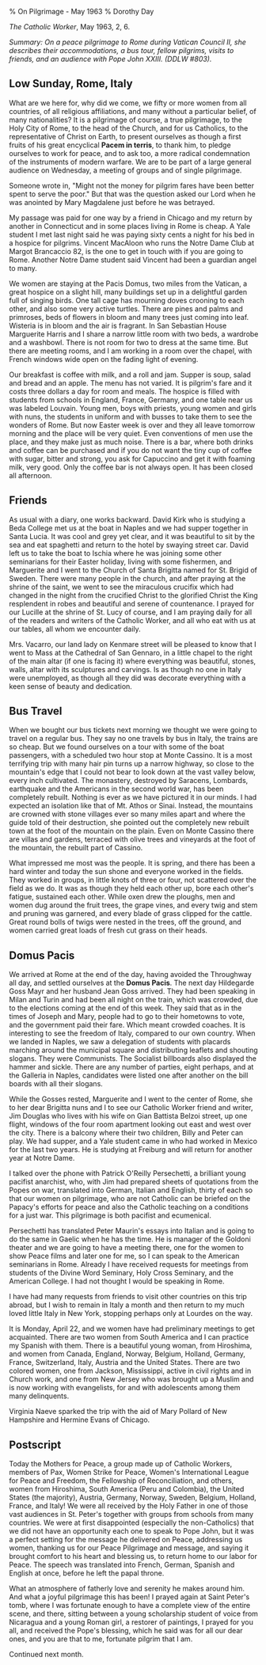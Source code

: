 % On Pilgrimage - May 1963
% Dorothy Day

*The Catholic Worker*, May 1963, 2, 6.

*Summary: On a peace pilgrimage to Rome during Vatican Council II, she
describes their accommodations, a bus tour, fellow pilgrims, visits to
friends, and an audience with Pope John XXIII. (DDLW \#803).*

Low Sunday, Rome, Italy
-----------------------

What are we here for, why did we come, we fifty or more women from all
countries, of all religious affiliations, and many without a particular
belief, of many nationalities? It is a pilgrimage of course, a true
pilgrimage, to the Holy City of Rome, to the head of the Church, and for
us Catholics, to the representative of Christ on Earth, to present
ourselves as though a first fruits of his great encyclical **Pacem in
terris**, to thank him, to pledge ourselves to work for peace, and to
ask too, a more radical condemnation of the instruments of modern
warfare. We are to be part of a large general audience on Wednesday, a
meeting of groups and of single pilgrimage.

Someone wrote in, "Might not the money for pilgrim fares have been
better spent to serve the poor." But that was the question asked our
Lord when he was anointed by Mary Magdalene just before he was betrayed.

My passage was paid for one way by a friend in Chicago and my return by
another in Connecticut and in some places living in Rome is cheap. A
Yale student I met last night said he was paying sixty cents a night for
his bed in a hospice for pilgrims. Vincent MacAloon who runs the Notre
Dame Club at Margot Brancaccio 82, is the one to get in touch with if
you are going to Rome. Another Notre Dame student said Vincent had been
a guardian angel to many.

We women are staying at the Pacis Domus, two miles from the Vatican, a
great hospice on a slight hill, many buildings set up in a delightful
garden full of singing birds. One tall cage has mourning doves crooning
to each other, and also some very active turtles. There are pines and
palms and primroses, beds of flowers in bloom and many trees just coming
into leaf. Wisteria is in bloom and the air is fragrant. In San
Sebastian House Marguerite Harris and I share a narrow little room with
two beds, a wardrobe and a washbowl. There is not room for two to dress
at the same time. But there are meeting rooms, and I am working in a
room over the chapel, with French windows wide open on the fading light
of evening.

Our breakfast is coffee with milk, and a roll and jam. Supper is soup,
salad and bread and an apple. The menu has not varied. It is pilgrim's
fare and it costs three dollars a day for room and meals. The hospice is
filled with students from schools in England, France, Germany, and one
table near us was labeled Louvain. Young men, boys with priests, young
women and girls with nuns, the students in uniform and with busses to
take them to see the wonders of Rome. But now Easter week is over and
they all leave tomorrow morning and the place will be very quiet. Even
conventions of men use the place, and they make just as much noise.
There is a bar, where both drinks and coffee can be purchased and if you
do not want the tiny cup of coffee with sugar, bitter and strong, you
ask for Capuccino and get it with foaming milk, very good. Only the
coffee bar is not always open. It has been closed all afternoon.

Friends
-------

As usual with a diary, one works backward. David Kirk who is studying a
Beda College met us at the boat in Naples and we had supper together in
Santa Lucia. It was cool and grey yet clear, and it was beautiful to sit
by the sea and eat spaghetti and return to the hotel by swaying street
car. David left us to take the boat to Ischia where he was joining some
other seminarians for their Easter holiday, living with some fishermen,
and Marguerite and I went to the Church of Santa Brigitta named for St.
Brigid of Sweden. There were many people in the church, and after
praying at the shrine of the saint, we went to see the miraculous
crucifix which had changed in the night from the crucified Christ to the
glorified Christ the King resplendent in robes and beautiful and serene
of countenance. I prayed for our Lucille at the shrine of St. Lucy of
course, and I am praying daily for all of the readers and writers of the
Catholic Worker, and all who eat with us at our tables, all whom we
encounter daily.

Mrs. Vacarro, our land lady on Kenmare street will be pleased to know
that I went to Mass at the Cathedral of San Gennaro, in a little chapel
to the right of the main altar (if one is facing it) where everything
was beautiful, stones, walls, altar with its sculptures and carvings. Is
as though no one in Italy were unemployed, as though all they did was
decorate everything with a keen sense of beauty and dedication.

Bus Travel
----------

When we bought our bus tickets next morning we thought we were going to
travel on a regular bus. They say no one travels by bus in Italy, the
trains are so cheap. But we found ourselves on a tour with some of the
boat passengers, with a scheduled two hour stop at Monte Cassino. It is
a most terrifying trip with many hair pin turns up a narrow highway, so
close to the mountain's edge that I could not bear to look down at the
vast valley below, every inch cultivated. The monastery, destroyed by
Saracens, Lombards, earthquake and the Americans in the second world
war, has been completely rebuilt. Nothing is ever as we have pictured it
in our minds. I had expected an isolation like that of Mt. Athos or
Sinai. Instead, the mountains are crowned with stone villages ever so
many miles apart and where the guide told of their destruction, she
pointed out the completely new rebuilt town at the foot of the mountain
on the plain. Even on Monte Cassino there are villas and gardens,
terraced with olive trees and vineyards at the foot of the mountain, the
rebuilt part of Cassino.

What impressed me most was the people. It is spring, and there has been
a hard winter and today the sun shone and everyone worked in the fields.
They worked in groups, in little knots of three or four, not scattered
over the field as we do. It was as though they held each other up, bore
each other's fatigue, sustained each other. While oxen drew the ploughs,
men and women dug around the fruit trees, the grape vines, and every
twig and stem and pruning was garnered, and every blade of grass clipped
for the cattle. Great round bolls of twigs were nested in the trees, off
the ground, and women carried great loads of fresh cut grass on their
heads.

Domus Pacis
-----------

We arrived at Rome at the end of the day, having avoided the Throughway
all day, and settled ourselves at the **Domus Pacis**. The next day
Hildegarde Goss Mayr and her husband Jean Goss arrived. They had been
speaking in Milan and Turin and had been all night on the train, which
was crowded, due to the elections coming at the end of this week. They
said that as in the times of Joseph and Mary, people had to go to their
hometowns to vote, and the government paid their fare. Which meant
crowded coaches. It is interesting to see the freedom of Italy, compared
to our own country. When we landed in Naples, we saw a delegation of
students with placards marching around the municipal square and
distributing leaflets and shouting slogans. They were Communists. The
Socialist billboards also displayed the hammer and sickle. There are any
number of parties, eight perhaps, and at the Galleria in Naples,
candidates were listed one after another on the bill boards with all
their slogans.

While the Gosses rested, Marguerite and I went to the center of Rome,
she to her dear Brigitta nuns and I to see our Catholic Worker friend
and writer, Jim Douglas who lives with his wife on Gian Battista Belzoi
street, up one flight, windows of the four room apartment looking out
east and west over the city. There is a balcony where their two
children, Billy and Peter can play. We had supper, and a Yale student
came in who had worked in Mexico for the last two years. He is studying
at Freiburg and will return for another year at Notre Dame.

I talked over the phone with Patrick O'Reilly Persechetti, a brilliant
young pacifist anarchist, who, with Jim had prepared sheets of
quotations from the Popes on war, translated into German, Italian and
English, thirty of each so that our women on pilgrimage, who are not
Catholic can be briefed on the Papacy's efforts for peace and also the
Catholic teaching on a conditions for a just war. This pilgrimage is
both pacifist and ecumenical.

Persechetti has translated Peter Maurin's essays into Italian and is
going to do the same in Gaelic when he has the time. He is manager of
the Goldoni theater and we are going to have a meeting there, one for
the women to show Peace films and later one for me, so I can speak to
the American seminarians in Rome. Already I have received requests for
meetings from students of the Divine Word Seminary, Holy Cross Seminary,
and the American College. I had not thought I would be speaking in Rome.

I have had many requests from friends to visit other countries on this
trip abroad, but I wish to remain in Italy a month and then return to my
much loved little Italy in New York, stopping perhaps only at Lourdes on
the way.

It is Monday, April 22, and we women have had preliminary meetings to
get acquainted. There are two women from South America and I can
practice my Spanish with them. There is a beautiful young woman, from
Hiroshima, and women from Canada, England, Norway, Belgium, Holland,
Germany, France, Switzerland, Italy, Austria and the United States.
There are two colored women, one from Jackson, Mississippi, active in
civil rights and in Church work, and one from New Jersey who was brought
up a Muslim and is now working with evangelists, for and with
adolescents among them many delinquents.

Virginia Naeve sparked the trip with the aid of Mary Pollard of New
Hampshire and Hermine Evans of Chicago.

Postscript
----------

Today the Mothers for Peace, a group made up of Catholic Workers,
members of Pax, Women Strike for Peace, Women's International League for
Peace and Freedom, the Fellowship of Reconciliation, and others, women
from Hiroshima, South America (Peru and Colombia), the United States
(the majority), Austria, Germany, Norway, Sweden, Belgium, Holland,
France, and Italy! We were all received by the Holy Father in one of
those vast audiences in St. Peter's together with groups from schools
from many countries. We were at first disappointed (especially the
non-Catholics) that we did not have an opportunity each one to speak to
Pope John, but it was a perfect setting for the message he delivered on
Peace, addressing us women, thanking us for our Peace Pilgrimage and
message, and saying it brought comfort to his heart and blessing us, to
return home to our labor for Peace. The speech was translated into
French, German, Spanish and English at once, before he left the papal
throne.

What an atmosphere of fatherly love and serenity he makes around him.
And what a joyful pilgrimage this has been! I prayed again at Saint
Peter's tomb, where I was fortunate enough to have a complete view of
the entire scene, and there, sitting between a young scholarship student
of voice from Nicaragua and a young Roman girl, a restorer of paintings,
I prayed for you all, and received the Pope's blessing, which he said
was for all our dear ones, and you are that to me, fortunate pilgrim
that I am.

Continued next month.


